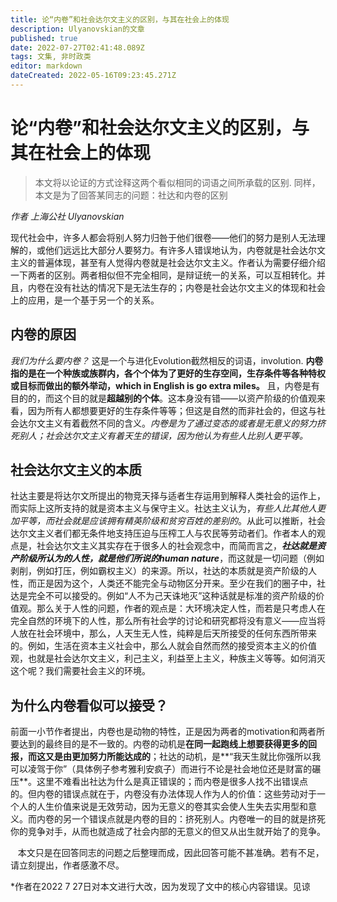 ```yaml
---
title: 论“内卷”和社会达尔文主义的区别，与其在社会上的体现
description: Ulyanovskian的文章
published: true
date: 2022-07-27T02:41:48.089Z
tags: 文集, 非时政类
editor: markdown
dateCreated: 2022-05-16T09:23:45.271Z
---
```


# 论“内卷”和社会达尔文主义的区别，与其在社会上的体现

> 本文将以论证的方式诠释这两个看似相同的词语之间所承载的区别. 同样，本文是为了回答某同志的问题：社达和内卷的区别

*作者 上海公社 Ulyanovskian*

   现代社会中，许多人都会将别人努力归咎于他们很卷——他们的努力是别人无法理解的，或他们远远比大部分人要努力。有许多人错误地认为，内卷就是社会达尔文主义的普遍体现，甚至有人觉得内卷就是社会达尔文主义。作者认为需要仔细介绍一下两者的区别。两者相似但不完全相同，是辩证统一的关系，可以互相转化。并且，内卷在没有社达的情况下是无法生存的；内卷是社会达尔文主义的体现和社会上的应用，是一个基于另一个的关系。

## 内卷的原因
       
   *我们为什么要内卷？* 这是一个与进化Evolution截然相反的词语，involution. **内卷指的是在一个种族或族群内，各个个体为了更好的生存空间，生存条件等各种特权或目标而做出的额外举动，which in English is go extra miles。** 且，内卷是有目的的，而这个目的就是**超越别的个体**。这本身没有错——以资产阶级的价值观来看，因为所有人都想要更好的生存条件等等；但这是自然的而非社会的，但这与社会达尔文主义有着截然不同的含义。*内卷是为了通过变态的或者是无意义的努力挤死别人；社会达尔文主义有着天生的错误，因为他认为有些人比别人更平等。*

  ## 社会达尔文主义的本质
   社达主要是将达尔文所提出的物竞天择与适者生存运用到解释人类社会的运作上，而实际上这所支持的就是资本主义与保守主义。社达主义认为，*有些人比其他人更加平等，而社会就是应该拥有精英阶级和贫穷百姓的差别的*。从此可以推断，社会达尔文主义者们都无条件地支持压迫与压榨工人与农民等劳动者们。作者本人的观点是，社会达尔文主义其实存在于很多人的社会观念中，而简而言之，***社达就是资产阶级所认为的人性，就是他们所说的human nature***，而这就是一切问题（例如剥削，例如打压，例如霸权主义）的来源。所以，社达的本质就是资产阶级的人性，而正是因为这个，人类还不能完全与动物区分开来。至少在我们的圈子中，社达是完全不可以接受的。例如“人不为己天诛地灭”这种话就是标准的资产阶级的价值观。那么关于人性的问题，作者的观点是：大环境决定人性，而若是只考虑人在完全自然的环境下的人性，那么所有社会学的讨论和研究都将没有意义——应当将人放在社会环境中，那么，人天生无人性，纯粹是后天所接受的任何东西所带来的。例如，生活在资本主义社会中，那么人就会自然而然的接受资本主义的价值观，也就是社会达尔文主义，利己主义，利益至上主义，种族主义等等。如何消灭这个呢？我们需要社会主义的环境。

## 为什么内卷看似可以接受？

前面一小节作者提出，内卷也是动物的特性，正是因为两者的motivation和两者所要达到的最终目的是不一致的。内卷的动机是**在同一起跑线上想要获得更多的回报，而这又是由更加努力所能达成的**；社达的动机，是**“我天生就比你强所以我可以凌驾于你”（具体例子参考雅利安疯子）而进行不论是社会地位还是财富的碾压**。这里不难看出社达为什么是真正错误的；而内卷是很多人找不出错误点的。但内卷的错误点就在于，内卷没有办法体现人作为人的价值：这些劳动对于一个人的人生价值来说是无效劳动，因为无意义的卷其实会使人生失去实用型和意义。而内卷的另一个错误点就是内卷的目的：挤死别人。内卷唯一的目的就是挤死你的竞争对手，从而也就造成了社会内部的无意义的但又从出生就开始了的竞争。


   本文只是在回答同志的问题之后整理而成，因此回答可能不甚准确。若有不足，请立刻提出，作者感激不尽。
   
   *作者在2022 7 27日对本文进行大改，因为发现了文中的核心内容错误。见谅